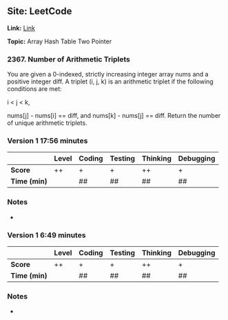 ## Site: LeetCode

**Link:** [Link](https://leetcode.com/problems/number-of-arithmetic-triplets/description/)

**Topic:** Array Hash Table Two Pointer

### 2367. Number of Arithmetic Triplets

You are given a 0-indexed, strictly increasing integer array nums and a positive integer diff. A triplet (i, j, k) is an arithmetic triplet if the following conditions are met:

i < j < k,

nums[j] - nums[i] == diff, and
nums[k] - nums[j] == diff.
Return the number of unique arithmetic triplets.

### Version 1 17:56 minutes

|           | Level | Coding | Testing | Thinking | Debugging  |
|-----------|-------|--------|---------|----------|------------|
| **Score** |++     | +      | +       | ++       | +          |
| **Time (min)** | | ## | ## | ## | ## |

### Notes
- 

### Version 1 6:49 minutes

|           | Level | Coding | Testing | Thinking | Debugging  |
|-----------|-------|--------|---------|----------|------------|
| **Score** |++     | +      | +       | ++       | +          |
| **Time (min)** | | ## | ## | ## | ## |

### Notes
- 
